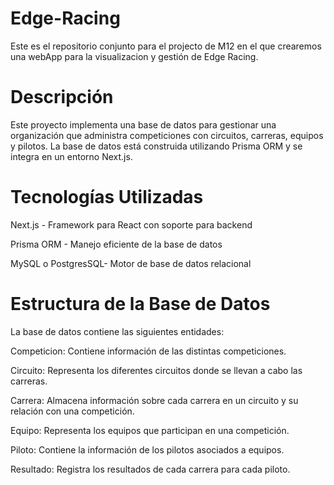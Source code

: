 # Edge-Racing
Este es el repositorio conjunto para el projecto de M12 en el que crearemos una webApp para la visualizacion y gestión de Edge Racing.


# Descripción

Este proyecto implementa una base de datos para gestionar una organización que administra competiciones con circuitos, carreras, equipos y pilotos. La base de datos está construida utilizando Prisma ORM y se integra en un entorno Next.js.

# Tecnologías Utilizadas

Next.js - Framework para React con soporte para backend

Prisma ORM - Manejo eficiente de la base de datos

MySQL o PostgresSQL- Motor de base de datos relacional

# Estructura de la Base de Datos

La base de datos contiene las siguientes entidades:

Competicion: Contiene información de las distintas competiciones.

Circuito: Representa los diferentes circuitos donde se llevan a cabo las carreras.

Carrera: Almacena información sobre cada carrera en un circuito y su relación con una competición.

Equipo: Representa los equipos que participan en una competición.

Piloto: Contiene la información de los pilotos asociados a equipos.

Resultado: Registra los resultados de cada carrera para cada piloto.


